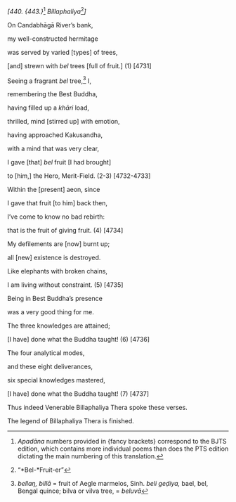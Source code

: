 *\[440. {443.}*[^1] *Billaphaliya*[^2]*\]*

On Candabhāgā River’s bank,

my well-constructed hermitage

was served by varied \[types\] of trees,

\[and\] strewn with *bel* trees \[full of fruit.\] (1) \[4731\]

Seeing a fragrant *bel* tree,[^3] I,

remembering the Best Buddha,

having filled up a *khāri* load,

thrilled, mind \[stirred up\] with emotion,

having approached Kakusandha,

with a mind that was very clear,

I gave \[that\] *bel* fruit \[I had brought\]

to \[him,\] the Hero, Merit-Field. (2-3) \[4732-4733\]

Within the \[present\] aeon, since

I gave that fruit \[to him\] back then,

I’ve come to know no bad rebirth:

that is the fruit of giving fruit. (4) \[4734\]

My defilements are \[now\] burnt up;

all \[new\] existence is destroyed.

Like elephants with broken chains,

I am living without constraint. (5) \[4735\]

Being in Best Buddha’s presence

was a very good thing for me.

The three knowledges are attained;

\[I have\] done what the Buddha taught! (6) \[4736\]

The four analytical modes,

and these eight deliverances,

six special knowledges mastered,

\[I have\] done what the Buddha taught! (7) \[4737\]

Thus indeed Venerable Billaphaliya Thera spoke these verses.

The legend of Billaphaliya Thera is finished.

[^1]: *Apadāna* numbers provided in {fancy brackets} correspond to the
    BJTS edition, which contains more individual poems than does the PTS
    edition dictating the main numbering of this translation.

[^2]: “*Bel-*Fruit-er”

[^3]: *bellaŋ, billā* = fruit of Aegle marmelos, Sinh. *beli geḍiya,*
    bael, bel, Bengal quince; bilva or vilva tree, = *beluvā*
